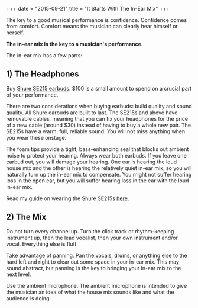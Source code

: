 +++
date = "2015-09-21"
title = "It Starts With The In-Ear Mix"
+++

The key to a good musical performance is confidence. Confidence comes from
comfort. Comfort means the musician can clearly hear himself or herself.

**The in-ear mix is the key to a musician's performance.**

The in-ear mix has a few parts:

## 1) The Headphones
Buy [Shure SE215 earbuds](http://www.shure.com/americas/products/earphones/se-earphones/se215-sound-isolating-earphones).
$100 is a small amount to spend on a crucial part of
your performance.

There are two considerations when buying earbuds: build quality and sound
quality. All Shure earbuds are built to last. The SE215s and above have
removable cables, meaning that you can fix your headphones for the price of a
new cable (around $30) instead of having to buy a whole new pair. The SE215s
have a warm, full, reliable sound. You will not miss anything when you wear
these onstage.

The foam tips provide a tight, bass-enhancing seal that blocks
out ambient noise to protect your hearing. Always wear both earbuds. If you leave
one earbud out, you will damage your hearing. One ear is hearing the loud house
mix and the other is hearing the relatively quiet in-ear mix, so you will
naturally turn up the in-ear mix to compensate. You might not suffer hearing loss
in the open ear, but you will suffer hearing loss in the ear with the loud
in-ear mix.

Read my guide on wearing the Shure SE215s [here](https://docs.google.com/document/d/1b4MDASpO0i5x4Lvz0Hg9bVW1p-gWygIKmWBJi3Tqkyc/edit?usp=sharing).

## 2) The Mix
Do not turn every channel up. Turn the click track or rhythm-keeping instrument
up, then the lead vocalist, then your own instrument and/or vocal. Everything
else is fluff.

Take advantage of panning. Pan the vocals, drums, or anything else to the
hard left and right to clear out some space in your in-ear mix. This may sound
abstract, but panning is the key to bringing your in-ear mix to the next level.

Use the ambient microphone. The ambient microphone is intended
to give the musician an idea of what the house mix sounds like and what the
audience is doing.
